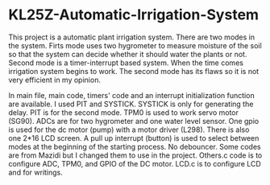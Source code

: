 # KL25Z-Automatic-Irrigation-System

This project is a automatic plant irrigation system. There are two modes in the system. Firts mode uses two hygrometer to measure moisture of the soil so that the system can decide whether it should water the plants or not. Second mode is a timer-interrupt based system. When the time comes irrigation system begins to work. The second mode has its flaws so it is not very efficient in my opinion. 

In main file, main code, timers' code and an interrupt initialization function are available. I used PIT and SYSTICK. SYSTICK is only for generating the delay. PIT is for the second mode. TPM0 is used to work servo motor (SG90). ADCs are for two hygrometer and one water level sensor. One gpio is used for the dc motor (pump) with a motor driver (L298). There is also one 2*16 LCD screen. A pull up interrupt (button) is used to select between modes at the beginning of the starting process. No debouncer. Some codes are from Mazidi but I changed them to use in the project. Others.c code is to configure ADC, TPM0, and GPIO of the DC motor. LCD.c is to configure LCD and for writings.
